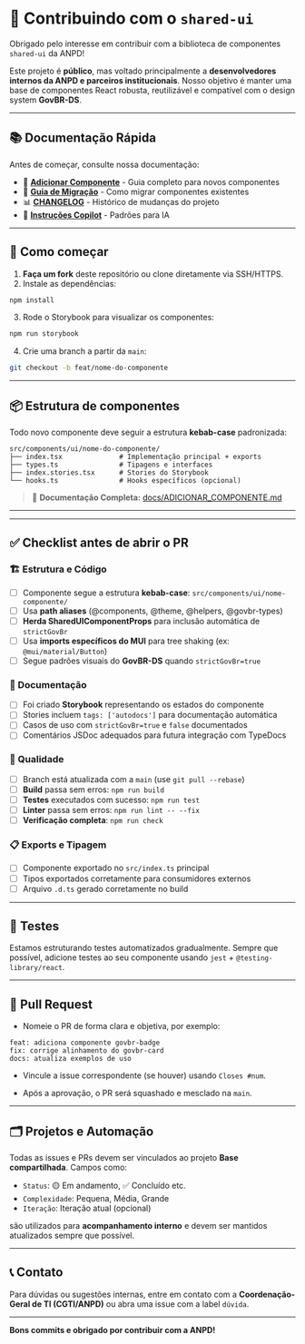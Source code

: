 # 🤝 Contribuindo com o `shared-ui`

Obrigado pelo interesse em contribuir com a biblioteca de componentes `shared-ui` da ANPD!

Este projeto é **público**, mas voltado principalmente a **desenvolvedores internos da ANPD e parceiros institucionais**. Nosso objetivo é manter uma base de componentes React robusta, reutilizável e compatível com o design system **GovBR-DS**. 

---

## 📚 Documentação Rápida

Antes de começar, consulte nossa documentação:

- 📝 **[Adicionar Componente](./docs/ADICIONAR_COMPONENTE.md)** - Guia completo para novos componentes
- 🔄 **[Guia de Migração](./docs/GUIA_MIGRACAO.md)** - Como migrar componentes existentes
- 📊 **[CHANGELOG](./CHANGELOG.md)** - Histórico de mudanças do projeto
- 🤖 **[Instruções Copilot](./.github/copilot/instructions.md)** - Padrões para IA

---

## 🧭 Como começar

1. **Faça um fork** deste repositório ou clone diretamente via SSH/HTTPS.
2. Instale as dependências:

```bash
npm install
```

3. Rode o Storybook para visualizar os componentes:

```bash
npm run storybook
```

4. Crie uma branch a partir da `main`:

```bash
git checkout -b feat/nome-do-componente
```

---

## 📦 Estrutura de componentes

Todo novo componente deve seguir a estrutura **kebab-case** padronizada:

```
src/components/ui/nome-do-componente/
├── index.tsx              # Implementação principal + exports
├── types.ts               # Tipagens e interfaces
├── index.stories.tsx      # Stories do Storybook
└── hooks.ts               # Hooks específicos (opcional)
```

> 📖 **Documentação Completa:** [docs/ADICIONAR_COMPONENTE.md](./docs/ADICIONAR_COMPONENTE.md)

---

---

## ✅ Checklist antes de abrir o PR

### 🏗️ Estrutura e Código

- [ ] Componente segue a estrutura **kebab-case**: `src/components/ui/nome-componente/`
- [ ] Usa **path aliases** (@components, @theme, @helpers, @govbr-types)
- [ ] **Herda SharedUIComponentProps** para inclusão automática de `strictGovBr`
- [ ] Usa **imports específicos do MUI** para tree shaking (ex: `@mui/material/Button`)
- [ ] Segue padrões visuais do **GovBR-DS** quando `strictGovBr=true`

### 📖 Documentação

- [ ] Foi criado **Storybook** representando os estados do componente
- [ ] Stories incluem `tags: ['autodocs']` para documentação automática
- [ ] Casos de uso com `strictGovBr=true` e `false` documentados
- [ ] Comentários JSDoc adequados para futura integração com TypeDocs

### 🧪 Qualidade

- [ ] Branch está atualizada com a `main` (use `git pull --rebase`)
- [ ] **Build** passa sem erros: `npm run build`
- [ ] **Testes** executados com sucesso: `npm run test`
- [ ] **Linter** passa sem erros: `npm run lint -- --fix`
- [ ] **Verificação completa**: `npm run check`

### 📋 Exports e Tipagem

- [ ] Componente exportado no `src/index.ts` principal
- [ ] Tipos exportados corretamente para consumidores externos
- [ ] Arquivo `.d.ts` gerado corretamente no build

---

## 🧪 Testes

Estamos estruturando testes automatizados gradualmente. Sempre que possível, adicione testes ao seu componente usando `jest` + `@testing-library/react`.

---

## 🚀 Pull Request

- Nomeie o PR de forma clara e objetiva, por exemplo:

```
feat: adiciona componente govbr-badge
fix: corrige alinhamento do govbr-card
docs: atualiza exemplos de uso
```

- Vincule a issue correspondente (se houver) usando `Closes #num`.

- Após a aprovação, o PR será squashado e mesclado na `main`.

---

## 🗂️ Projetos e Automação

Todas as issues e PRs devem ser vinculados ao projeto **Base compartilhada**. Campos como:

- `Status`: 🟡 Em andamento, ✅ Concluído etc.
- `Complexidade`: Pequena, Média, Grande
- `Iteração`: Iteração atual (opcional)

são utilizados para **acompanhamento interno** e devem ser mantidos atualizados sempre que possível.

---

## 📞 Contato

Para dúvidas ou sugestões internas, entre em contato com a **Coordenação-Geral de TI (CGTI/ANPD)** ou abra uma issue com a label `dúvida`.

---

**Bons commits e obrigado por contribuir com a ANPD!**
